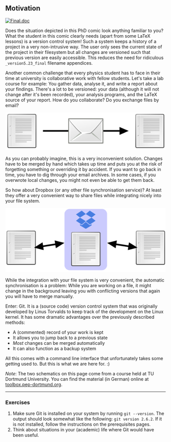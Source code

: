 ## Motivation

[![Final.doc](http://www.phdcomics.com/comics/archive/phd101212s.gif)](http://www.phdcomics.com/comics/archive.php?comicid=1531)

Does the situation depicted in this PhD comic look anything familiar to you?
What the student in this comic clearly needs (apart from some LaTeX lessons) is
a version control system! Such a system keeps a history of a project in a very
non-intrusive way. The user only sees the current state of the project in their
filesystem but all changes are versioned such that previous version are easily
accessible. This reduces the need for ridiculous `_version5.23_final` filename
appendices.

Another common challenge that every physics student has to face in their time
at university is collaborative work with fellow students. Let's take a lab
course for example: You gather data, analyse it, and write a report about your
findings. There's a lot to be versioned: your data (although it will not change
after it's been recorded), your analysis programs, and the LaTeX source of your
report. How do you collaborate? Do you exchange files by email?

![Exchanging files via mail](/img/mail.png)

As you can probably imagine, this is a very inconvenient solution. Changes have
to be merged by hand which takes up time and puts you at the risk of forgetting
something or overriding it by accident. If you want to go back in time, you have
to dig through your email archives. In some cases, if you overwrote local
changes, you might not even be able to get them back.

So how about Dropbox (or any other file synchronisation service)? At least they
offer a very convenient way to share files while integrating nicely into your
file system.

![Exchanging files via Dropbox](/img/dropbox.png)

While the integration with your file system is very convenient, the automatic
synchronisation is a problem: While you are working on a file, it might change
in the background leaving you with conflicting versions that again you will have
to merge manually.

Enter: Git. It is a (source code) version control system that was originally
developed by Linus Torvalds to keep track of the development on the Linux
kernel. It has some dramatic advantages over the previously described methods:

 * A (commented) record of your work is kept
 * It allows you to jump back to a previous state
 * _Most_ changes can be merged automatically
 * It can also function as a backup system

All this comes with a command line interface that unfortunately takes some
getting used to. But this is what we are here for. :)

_Note_: The two schematics on this page come from a course held at TU Dortmund
University. You can find the material (in German) online at
[toolbox.pep-dortmund.org](http://toolbox.pep-dortmund.org).

--- 

### Exercises

 1. Make sure Git is installed on your system by running `git --version`. The
    output should look somewhat like the following: `git version 2.6.2`. If it
    is not installed, follow the instructions on the prerequisites pages.
 2. Think about situations in your (academic) life where Git would have been
    useful.
